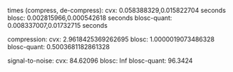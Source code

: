 times (compress, de-compress):
cvx:         0.058388329,0.015822704 seconds
blosc:       0.002815966,0.000542618 seconds
blosc-quant: 0.008337007,0.01732715 seconds

compression:
cvx:         2.9618425369262695
blosc:       1.0000019073486328
blosc-quant: 0.5003681182861328

signal-to-noise:
cvx:         84.62096
blosc:       Inf
blosc-quant: 96.3424
